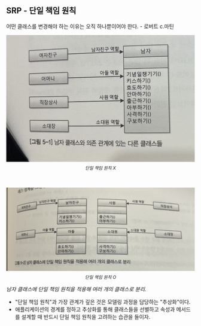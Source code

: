 ## SRP - 단일 책임 원칙

어떤 클래스를 변경해야 하는 이유는 오직 하나뿐이어야 한다. - 로버트 c.마틴

<p align="center">
<img src="https://github.com/kmc77/java-oop-to-spring/raw/main/05_%EA%B0%9D%EC%B2%B4%20%EC%A7%80%ED%96%A5%20%EC%84%A4%EA%B3%84%205%EC%9B%90%EC%B9%99%20-%20SOLID/SRP%20-%20%EB%8B%A8%EC%9D%BC%20%EC%B1%85%EC%9E%84%20%EC%9B%90%EC%B9%99/IMG_4801.jpg" alt="단일 책임 원칙" width="600"/>
  <sub><i>단일 책임 원칙 X</i></sub>
</p>
<br>
<p align="center">
<img src="https://github.com/kmc77/java-oop-to-spring/blob/main/05_%EA%B0%9D%EC%B2%B4%20%EC%A7%80%ED%96%A5%20%EC%84%A4%EA%B3%84%205%EC%9B%90%EC%B9%99%20-%20SOLID/SRP%20-%20%EB%8B%A8%EC%9D%BC%20%EC%B1%85%EC%9E%84%20%EC%9B%90%EC%B9%99/IMG_4802.jpg" alt="단일 책임 원칙" width="600"/>
  <sub><i>단일 책임 원칙 O</i></sub>
</p>

*남자 클래스에 단일 책임 원칙을 적용해 여러 개의 클래스로 분리.*

- "단일 책임 원칙"과 가장 관계가 깊은 것은 모델링 과정을 담당하는 "추상화"이다.
- 애플리케이션의 경계를 정하고 추상화를 통해 클래스들을 선별하고 속성과 메서드를 설계할 때 반드시 단일 책임 원칙을 고려하는 습관을 들이자.


